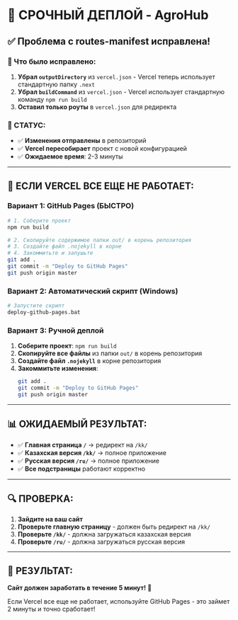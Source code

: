 # 🚨 СРОЧНЫЙ ДЕПЛОЙ - AgroHub

## ✅ Проблема с routes-manifest исправлена!

### 🔧 Что было исправлено:

1. **Убрал `outputDirectory`** из `vercel.json` - Vercel теперь использует стандартную папку `.next`
2. **Убрал `buildCommand`** из `vercel.json` - Vercel использует стандартную команду `npm run build`
3. **Оставил только роуты** в `vercel.json` для редиректа

### 🚀 СТАТУС:

- ✅ **Изменения отправлены** в репозиторий
- ✅ **Vercel пересобирает** проект с новой конфигурацией
- ✅ **Ожидаемое время**: 2-3 минуты

---

## 🎯 ЕСЛИ VERCEL ВСЕ ЕЩЕ НЕ РАБОТАЕТ:

### Вариант 1: GitHub Pages (БЫСТРО)

```bash
# 1. Соберите проект
npm run build

# 2. Скопируйте содержимое папки out/ в корень репозитория
# 3. Создайте файл .nojekyll в корне
# 4. Закоммитьте и запушьте
git add .
git commit -m "Deploy to GitHub Pages"
git push origin master
```

### Вариант 2: Автоматический скрипт (Windows)

```bash
# Запустите скрипт
deploy-github-pages.bat
```

### Вариант 3: Ручной деплой

1. **Соберите проект**: `npm run build`
2. **Скопируйте все файлы** из папки `out/` в корень репозитория
3. **Создайте файл `.nojekyll`** в корне репозитория
4. **Закоммитьте изменения**:
   ```bash
   git add .
   git commit -m "Deploy to GitHub Pages"
   git push origin master
   ```

---

## 📊 ОЖИДАЕМЫЙ РЕЗУЛЬТАТ:

- ✅ **Главная страница `/`** → редирект на `/kk/`
- ✅ **Казахская версия `/kk/`** → полное приложение
- ✅ **Русская версия `/ru/`** → полное приложение
- ✅ **Все подстраницы** работают корректно

---

## 🔍 ПРОВЕРКА:

1. **Зайдите на ваш сайт**
2. **Проверьте главную страницу** - должен быть редирект на `/kk/`
3. **Проверьте `/kk/`** - должна загружаться казахская версия
4. **Проверьте `/ru/`** - должна загружаться русская версия

---

## 🎉 РЕЗУЛЬТАТ:

**Сайт должен заработать в течение 5 минут!** 🚀

Если Vercel все еще не работает, используйте GitHub Pages - это займет 2 минуты и точно сработает!
